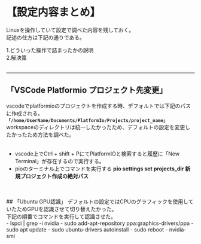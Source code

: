 # 【設定内容まとめ】
Linuxを操作していて設定で調べた内容を残しておく。</br>
記述の仕方は下記の通りである。</br>

1.どういった操作で詰まったかの説明</br>
2.解決策</br>
</br>

---

## 「VSCode Platformio プロジェクト先変更」
vscodeでplatformioのプロジェクトを作成する時、デフォルトでは下記のパスに作成される。</br>
**`「/home/UserName/Documents/PlatformIo/Projects/project_name」`**</br>
workspaceのディレクトリは統一したかったため、デフォルトの設定を変更したかったため方法を調べた。</br>
</br>
- vscode上でCtrl + shift + PにてPlatformIOと検索すると履歴に「New Terminal」が存在するので実行する。
- pioのターミナル上でコマンドを実行する **pio settings set projects_dir 新規プロジェクト作成の絶対パス**
</br>
</br>
## 「Ubuntu GPU認識」
デフォルトの設定ではCPUのグラフィックを使用していたためGPUを認識させて切り替えたかった。</br>
下記の順番でコマンドを実行して認識させた。</br>
- lspci | grep -i nvidia
- sudo add-apt-repository ppa:graphics-drivers/ppa
- sudo apt update
- sudo ubuntu-drivers autoinstall
- sudo reboot 
- nvidia-smi
